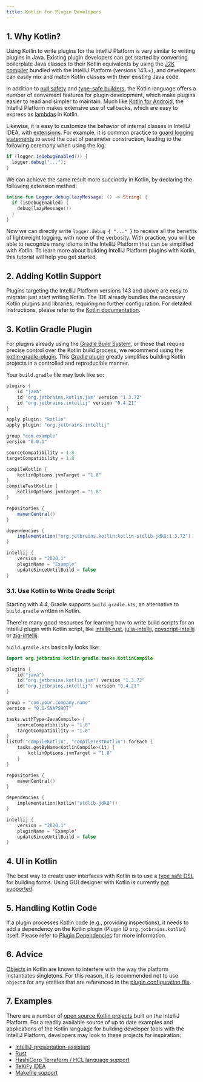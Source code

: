 ```yaml
---
title: Kotlin for Plugin Developers
---
```

<!-- Copyright 2000-2020 JetBrains s.r.o. and other contributors. Use of this source code is governed by the Apache 2.0 license that can be found in the LICENSE file. -->

## 1. Why Kotlin?

Using Kotlin to write plugins for the IntelliJ Platform is very similar to writing plugins in Java. Existing plugin
developers can get started by converting boilerplate Java classes to their Kotlin equivalents by using
the [J2K compiler](https://kotlinlang.org/docs/tutorials/mixing-java-kotlin-intellij.html#converting-an-existing-java-file-to-kotlin-with-j2k)
bundled with the IntelliJ Platform (versions  143.+), and developers can easily mix and match Kotlin classes with their
existing Java code.

In addition to [null safety](https://kotlinlang.org/docs/reference/null-safety.html)
and [type-safe builders](https://kotlinlang.org/docs/reference/type-safe-builders.html), the Kotlin language offers
a number of convenient features for plugin development, which make plugins easier to read and simpler to maintain.
Much like [Kotlin for Android](https://kotlinlang.org/docs/tutorials/kotlin-android.html), the IntelliJ Platform makes
extensive use of callbacks, which are easy to express as [lambdas](https://kotlinlang.org/docs/reference/lambdas.html) in Kotlin.

Likewise, it is easy to customize the behavior of internal classes in IntelliJ IDEA, with
[extensions](https://kotlinlang.org/docs/reference/extensions.html). For example, it is common practice to
[guard logging statements](https://www.slf4j.org/faq.html#logging_performance) to avoid the cost of parameter
construction, leading to the following ceremony when using the log:

```java
if (logger.isDebugEnabled()) {
  logger.debug("...");
}
```

We can achieve the same result more succinctly in Kotlin, by declaring the following extension method:

```kotlin
inline fun Logger.debug(lazyMessage: () -> String) {
  if (isDebugEnabled) {
    debug(lazyMessage())
  }
}
```

Now we can directly write `logger.debug { "..." }` to receive all the benefits of lightweight logging, with none of the
verbosity. With practice, you will be able to recognize many idioms in the IntelliJ Platform that can be simplified with
Kotlin. To learn more about building IntelliJ Platform plugins with Kotlin, this tutorial will help you get started.

## 2. Adding Kotlin Support

Plugins targeting the IntelliJ Platform versions 143 and above are easy to migrate: just start writing Kotlin.
The IDE already bundles the necessary Kotlin plugins and libraries, requiring no further configuration.
For detailed instructions, please refer to the [Kotlin documentation](https://kotlinlang.org/docs/tutorials/getting-started.html).

## 3. Kotlin Gradle Plugin

For plugins already using the [Gradle Build System](build_system.md), or those that require precise control over
the Kotlin build process, we recommend using the
[kotlin-gradle-plugin](https://kotlinlang.org/docs/reference/using-gradle.html#configuring-dependencies).
This [Gradle plugin](https://mvnrepository.com/artifact/org.jetbrains.kotlin/kotlin-gradle-plugin-core) greatly
simplifies building Kotlin projects in a controlled and reproducible manner.

Your `build.gradle` file may look like so:

```groovy
plugins {
    id "java"
    id "org.jetbrains.kotlin.jvm" version "1.3.72"
    id "org.jetbrains.intellij" version "0.4.21"
}

apply plugin: "kotlin"
apply plugin: "org.jetbrains.intellij"

group "com.example"
version "0.0.1"

sourceCompatibility = 1.8
targetCompatibility = 1.8

compileKotlin {
    kotlinOptions.jvmTarget = "1.8"
}
compileTestKotlin {
    kotlinOptions.jvmTarget = "1.8"
}

repositories {
    mavenCentral()
}

dependencies {
    implementation("org.jetbrains.kotlin:kotlin-stdlib-jdk8:1.3.72")
}

intellij {
    version = "2020.1"
    pluginName = "Example"
    updateSinceUntilBuild = false
}
```

### 3.1. Use Kotlin to Write Gradle Script

Starting with 4.4, Gradle supports `build.gradle.kts`, an alternative to `build.gradle` written in Kotlin.

There're many good resources for learning how to write build scripts for an IntelliJ plugin with Kotlin script, like
[intellij-rust](https://github.com/intellij-rust/intellij-rust/blob/master/build.gradle.kts),
[julia-intellij](https://github.com/ice1000/julia-intellij/blob/master/build.gradle.kts),
[covscript-intellij](https://github.com/covscript/covscript-intellij/blob/master/build.gradle.kts) or
[zig-intellij](https://github.com/ice1000/zig-intellij/blob/master/build.gradle.kts).

`build.gradle.kts` basically looks like:

```kotlin
import org.jetbrains.kotlin.gradle.tasks.KotlinCompile

plugins {
    id("java")
    id("org.jetbrains.kotlin.jvm") version "1.3.72"
    id("org.jetbrains.intellij") version "0.4.21"
}

group = "com.your.company.name"
version = "0.1-SNAPSHOT"

tasks.withType<JavaCompile> {
    sourceCompatibility = "1.8"
    targetCompatibility = "1.8"
}
listOf("compileKotlin", "compileTestKotlin").forEach {
    tasks.getByName<KotlinCompile>(it) {
        kotlinOptions.jvmTarget = "1.8"
    }
}

repositories {
    mavenCentral()
}

dependencies {
    implementation(kotlin("stdlib-jdk8"))
}

intellij {
    version = "2020.1"
    pluginName = 'Example'
    updateSinceUntilBuild = false
}
```

## 4. UI in Kotlin

The best way to create user interfaces with Kotlin is to use a [type safe DSL](/user_interface_components/kotlin_ui_dsl.md)
for building forms. Using GUI designer with Kotlin is currently [not supported](https://youtrack.jetbrains.com/issue/KT-6660). 

## 5. Handling Kotlin Code

If a plugin processes Kotlin code (e.g., providing inspections), it needs to add a dependency on the Kotlin plugin (Plugin ID `org.jetbrains.kotlin`) itself.
Please refer to [Plugin Dependencies](/basics/plugin_structure/plugin_dependencies.md) for more information.

## 6. Advice

[Objects](https://kotlinlang.org/docs/reference/object-declarations.html) in Kotlin are known to interfere with the way the platform instantiates singletons. For this reason, it is recommended not to use `object`s for any entities that are referenced in the [plugin configuration file](/basics/plugin_structure/plugin_configuration_file.md).

## 7. Examples

There are a number of [open source Kotlin projects](https://github.com/search?l=Kotlin&q=+intellij&ref=searchresults&type=Repositories)
built on the IntelliJ Platform. For a readily available source of up to date examples and applications of the Kotlin
language for building developer tools with the IntelliJ Platform, developers may look to these projects for inspiration:

* [IntelliJ-presentation-assistant](https://github.com/chashnikov/IntelliJ-presentation-assistant)
* [Rust](https://github.com/intellij-rust/intellij-rust)
* [HashiCorp Terraform / HCL language support](https://github.com/VladRassokhin/intellij-hcl)
* [TeXiFy IDEA](https://github.com/Hannah-Sten/TeXiFy-IDEA)
* [Makefile support](https://github.com/kropp/intellij-makefile)
